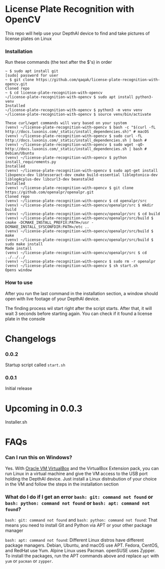 # License Plate Recognition with OpenCV
This repo will help use your DepthAI device to find and take pictures of license plates on Linux
### Installation
Run these commands (the text after the $'s) in order
```
~ $ sudo apt install git
[sudo] password for user
~ $ git clone https://github.com/qaqak/license-plate-recognition-with-opencv.git
Cloned repo
~ $ cd license-plate-recognition-with-opencv
~/license-plate-recognition-with-opencv $ sudo apt install python3-venv
Installed
~/license-plate-recognition-with-opencv $ python3 -m venv venv
~/license-plate-recognition-with-opencv $ source venv/bin/activate

These curl/wget commands will vary based on your system
(venv) ~/license-plate-recognition-with-opencv $ bash -c "$(curl -fL http://docs.luxonis.com/_static/install_dependencies.sh)" # macOS
(venv) ~/license-plate-recognition-with-opencv $ sudo curl -fL http://docs.luxonis.com/_static/install_dependencies.sh | bash # 
(venv) ~/license-plate-recognition-with-opencv $ sudo wget -qO- http://docs.luxonis.com/_static/install_dependencies.sh | bash # Debian/Ubuntu
(venv) ~/license-plate-recognition-with-opencv $ python install_requirements.py
Installed
(venv) ~/license-plate-recognition-with-opencv $ sudo apt-get install libopencv-dev libtesseract-dev cmake build-essential libleptonica-dev liblog4cplus-dev libcurl3-dev beanstalkd
Installed
(venv) ~/license-plate-recognition-with-opencv $ git clone https://github.com/openalpr/openalpr.git
Cloned repo
(venv) ~/license-plate-recognition-with-opencv $ cd openalpr/src
(venv) ~/license-plate-recognition-with-opencv/openalpr/src $ mkdir build
(venv) ~/license-plate-recognition-with-opencv/openalpr/src $ cd build
(venv) ~/license-plate-recognition-with-opencv/openalpr/src/build $ cmake -DCMAKE_INSTALL_PREFIX:PATH=/usr -DCMAKE_INSTALL_SYSCONFDIR:PATH=/etc ..
(venv) ~/license-plate-recognition-with-opencv/openalpr/src/build $ make
(venv) ~/license-plate-recognition-with-opencv/openalpr/src/build $ sudo make install
Made install
(venv) ~/license-plate-recognition-with-opencv/openalpr/src $ cd ../../../
(venv) ~/license-plate-recognition-with-opencv $ sudo rm -r openalpr
(venv) ~/license-plate-recognition-with-opencv $ sh start.sh
Opens window
```
### How to use
After you run the last command in the installation section, a window should open with live footage of your DepthAI device.

The finding process wil start right after the script starts. After that, it will wait 3 seconds before starting again.
You can check if it found a license plate in the console
# Changelogs
### 0.0.2
Startup script called `start.sh`
### 0.0.1
Initial release
# Upcoming in 0.0.3
Installer.sh
# FAQs
### Can I run this on Windows?
Yes. With [Oracle VM VirtualBox](https://virtualbox.org) and the VirtualBox Extension pack, you can run Linux in a virtual machine and give the VM access to the USB port holding the DepthAI device. Just install a Linux distrubution of your choice in the VM and follow the steps in the installation section
### What do I do if I get an error `bash: git: command not found` or `bash: python: command not found` or `bash: apt: command not found`?
`bash: git: command not found` and `bash: python: command not found`: That means you need to install Git and Python via APT or your other package manager

`bash: apt: command not found`: Different Linux distros have different package managers. Debian, Ubuntu, and macOS use APT. Fedora, CentOS, and RedHat use Yum. Alpine Linux uses Pacman. openSUSE uses Zypper. To install the packages, run the APT commands above and replace `apt` with `yum` or `pacman` or `zypper`.
